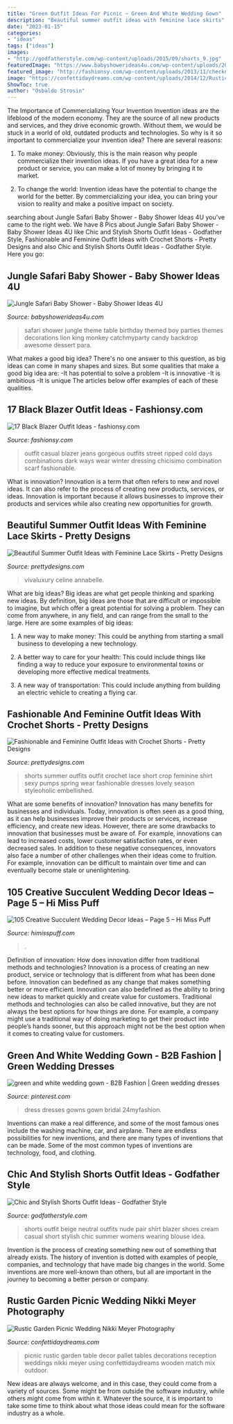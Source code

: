 ```yaml
---
title: "Green Outfit Ideas For Picnic ~ Green And White Wedding Gown"
description: "Beautiful summer outfit ideas with feminine lace skirts"
date: "2023-01-15"
categories:
- "ideas"
tags: ["ideas"]
images:
- "http://godfatherstyle.com/wp-content/uploads/2015/09/shorts_9.jpg"
featuredImage: "https://www.babyshowerideas4u.com/wp-content/uploads/2014/04/Jungle-Safari-Baby-Shower-table.jpg"
featured_image: "http://fashionsy.com/wp-content/uploads/2013/11/checker-dark-green-dark-blue-scarves-echarpeslook-main-single-630x929.jpg"
image: "https://confettidaydreams.com/wp-content/uploads/2014/12/Rustic-Garden-Picnic-Wedding-11.jpg"
ShowToc: true
author: "Osbaldo Strosin"
---
```



The Importance of Commercializing Your Invention
Invention ideas are the lifeblood of the modern economy. They are the source of all new products and services, and they drive economic growth. Without them, we would be stuck in a world of old, outdated products and technologies.
So why is it so important to commercialize your invention idea? There are several reasons:

1. To make money: Obviously, this is the main reason why people commercialize their invention ideas. If you have a great idea for a new product or service, you can make a lot of money by bringing it to market.

2. To change the world: Invention ideas have the potential to change the world for the better. By commercializing your idea, you can bring your vision to reality and make a positive impact on society.


	

		
searching about Jungle Safari Baby Shower - Baby Shower Ideas 4U you've came to the right web. We have 8 Pics about Jungle Safari Baby Shower - Baby Shower Ideas 4U like Chic and Stylish Shorts Outfit Ideas - Godfather Style, Fashionable and Feminine Outfit Ideas with Crochet Shorts - Pretty Designs and also Chic and Stylish Shorts Outfit Ideas - Godfather Style. Here you go:
		
    
## Jungle Safari Baby Shower - Baby Shower Ideas 4U

<img loading=lazy src="https://www.babyshowerideas4u.com/wp-content/uploads/2014/04/Jungle-Safari-Baby-Shower-table.jpg" onerror="this.onerror=null;this.src='https://tse3.mm.bing.net/th?id=OIP.mQv8VRwo4039R8VjU1ttfQAAAA&amp;pid=15.1';" alt="Jungle Safari Baby Shower - Baby Shower Ideas 4U">

_Source: babyshowerideas4u.com_

>safari shower jungle theme table birthday themed boy parties themes decorations lion king monkey catchmyparty candy backdrop awesome dessert para. 

	

What makes a good big idea?
There's no one answer to this question, as big ideas can come in many shapes and sizes. But some qualities that make a good big idea are: 
-It has potential to solve a problem
-It is innovative
-It is ambitious
-It is unique 
The articles below offer examples of each of these qualities.

    
## 17 Black Blazer Outfit Ideas - Fashionsy.com

<img loading=lazy src="http://fashionsy.com/wp-content/uploads/2013/11/checker-dark-green-dark-blue-scarves-echarpeslook-main-single-630x929.jpg" onerror="this.onerror=null;this.src='https://tse2.mm.bing.net/th?id=OIP.QsIHHiWG7pbC_r1Bgozg4QHaK6&amp;pid=15.1';" alt="17 Black Blazer Outfit Ideas - fashionsy.com">

_Source: fashionsy.com_

>outfit casual blazer jeans gorgeous outfits street ripped cold days combinations dark ways wear winter dressing chicisimo combination scarf fashionable. 

	

What is innovation?
Innovation is a term that often refers to new and novel ideas. It can also refer to the process of creating new products, services, or ideas. Innovation is important because it allows businesses to improve their products and services while also creating new opportunities for growth.

    
## Beautiful Summer Outfit Ideas With Feminine Lace Skirts - Pretty Designs

<img loading=lazy src="https://www.prettydesigns.com/wp-content/uploads/2014/07/Black-Lace-Skirt-for-Work-Days.jpg" onerror="this.onerror=null;this.src='https://tse2.mm.bing.net/th?id=OIP.SnJEKssAB4X8cHmKPaqjogHaLG&amp;pid=15.1';" alt="Beautiful Summer Outfit Ideas with Feminine Lace Skirts - Pretty Designs">

_Source: prettydesigns.com_

>vivaluxury celine annabelle. 

	

What are big ideas?
Big ideas are what get people thinking and sparking new ideas. By definition, big ideas are those that are difficult or impossible to imagine, but which offer a great potential for solving a problem. They can come from anywhere, in any field, and can range from the small to the large. Here are some examples of big ideas:
1. A new way to make money: This could be anything from starting a small business to developing a new technology.

2. A better way to care for your health: This could include things like finding a way to reduce your exposure to environmental toxins or developing more effective medical treatments.

3. A new way of transportation: This could include anything from building an electric vehicle to creating a flying car.


    
## Fashionable And Feminine Outfit Ideas With Crochet Shorts - Pretty Designs

<img loading=lazy src="http://www.prettydesigns.com/wp-content/uploads/2014/08/Black-Crop-Top-with-White-Crochet-Shorts.jpg" onerror="this.onerror=null;this.src='https://tse3.mm.bing.net/th?id=OIP.JE4Etu2f-ooG7b6NGAskkwHaK3&amp;pid=15.1';" alt="Fashionable and Feminine Outfit Ideas with Crochet Shorts - Pretty Designs">

_Source: prettydesigns.com_

>shorts summer outfits outfit crochet lace short crop feminine shirt sexy pumps spring wear fashionable dresses lovely season styleoholic embellished. 

	

What are some benefits of innovation?
Innovation has many benefits for businesses and individuals. Today, innovation is often seen as a good thing, as it can help businesses improve their products or services, increase efficiency, and create new ideas. However, there are some drawbacks to innovation that businesses must be aware of. For example, innovations can lead to increased costs, lower customer satisfaction rates, or even decreased sales. In addition to these negative consequences, innovators also face a number of other challenges when their ideas come to fruition. For example, innovation can be difficult to maintain over time and can eventually become stale or unenlightening.

    
## 105 Creative Succulent Wedding Decor Ideas – Page 5 – Hi Miss Puff

<img loading=lazy src="https://www.himisspuff.com/wp-content/uploads/2017/03/Mini-succulent-wedding-favors-via-Photography-Justin-DeMutiis-Photography.jpg" onerror="this.onerror=null;this.src='https://tse4.mm.bing.net/th?id=OIP.sJh_c9cD9iqoxj8Y5qLRwAHaKC&amp;pid=15.1';" alt="105 Creative Succulent Wedding Decor Ideas – Page 5 – Hi Miss Puff">

_Source: himisspuff.com_

>. 

	

Definition of innovation: How does innovation differ from traditional methods and technologies?
Innovation is a process of creating an new product, service or technology that is different from what has been done before. Innovation can bedefined as any change that makes something better or more efficient. Innovation can also bedefined as the ability to bring new ideas to market quickly and create value for customers. 
Traditional methods and technologies can also be called innovative, but they are not always the best options for how things are done. For example, a company might use a traditional way of doing marketing to get their product into people’s hands sooner, but this approach might not be the best option when it comes to creating value for customers.

    
## Green And White Wedding Gown - B2B Fashion | Green Wedding Dresses

<img loading=lazy src="https://i.pinimg.com/736x/87/fd/d0/87fdd0436dd45ddcb40145e251e5d854.jpg" onerror="this.onerror=null;this.src='https://tse4.mm.bing.net/th?id=OIP.TIjO2k-MPfPWyRBUMSG6CgAAAA&amp;pid=15.1';" alt="green and white wedding gown - B2B Fashion | Green wedding dresses">

_Source: pinterest.com_

>dress dresses gowns gown bridal 24myfashion. 

	

Inventions can make a real difference, and some of the most famous ones include the washing machine, car, and airplane. There are endless possibilities for new inventions, and there are many types of inventions that can be made. Some of the most common types of inventions are technology, food, and clothing.

    
## Chic And Stylish Shorts Outfit Ideas - Godfather Style

<img loading=lazy src="http://godfatherstyle.com/wp-content/uploads/2015/09/shorts_9.jpg" onerror="this.onerror=null;this.src='https://tse1.mm.bing.net/th?id=OIP.QKadd1V1J4az5TvF4Q7U1wHaLG&amp;pid=15.1';" alt="Chic and Stylish Shorts Outfit Ideas - Godfather Style">

_Source: godfatherstyle.com_

>shorts outfit beige neutral outfits nude pair shirt blazer shoes cream casual short stylish chic summer womens wearing blouse idea. 

	

Invention is the process of creating something new out of something that already exists. The history of invention is dotted with examples of people, companies, and technology that have made big changes in the world. Some inventions are more well-known than others, but all are important in the journey to becoming a better person or company.

    
## Rustic Garden Picnic Wedding Nikki Meyer Photography

<img loading=lazy src="https://confettidaydreams.com/wp-content/uploads/2014/12/Rustic-Garden-Picnic-Wedding-11.jpg" onerror="this.onerror=null;this.src='https://tse4.mm.bing.net/th?id=OIP.tHiKoAZh2Ogo9zy664GWIwHaLH&amp;pid=15.1';" alt="Rustic Garden Picnic Wedding Nikki Meyer Photography">

_Source: confettidaydreams.com_

>picnic rustic garden table decor pallet tables decorations reception weddings nikki meyer using confettidaydreams wooden match mix outdoor. 

	

New ideas are always welcome, and in this case, they could come from a variety of sources. Some might be from outside the software industry, while others might come from within it. Whatever the source, it is important to take some time to think about what those ideas could mean for the software industry as a whole.

